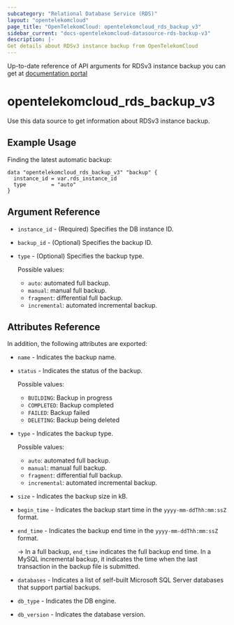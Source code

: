 ```yaml
---
subcategory: "Relational Database Service (RDS)"
layout: "opentelekomcloud"
page_title: "OpenTelekomCloud: opentelekomcloud_rds_backup_v3"
sidebar_current: "docs-opentelekomcloud-datasource-rds-backup-v3"
description: |-
Get details about RDSv3 instance backup from OpenTelekomCloud
---
```


Up-to-date reference of API arguments for RDSv3 instance backup you can get at
[documentation portal](https://docs.otc.t-systems.com/relational-database-service/api-ref/api_v3_recommended/backup_and_restoration/obtaining_details_about_backups.html#rds-09-0005)

# opentelekomcloud_rds_backup_v3

Use this data source to get information about RDSv3 instance backup.

## Example Usage

Finding the latest automatic backup:

```hcl
data "opentelekomcloud_rds_backup_v3" "backup" {
  instance_id = var.rds_instance_id
  type        = "auto"
}
```

## Argument Reference

* `instance_id` - (Required) Specifies the DB instance ID.

* `backup_id` - (Optional) Specifies the backup ID.

* `type` - (Optional) Specifies the backup type.

  Possible values:
    * `auto`: automated full backup.
    * `manual`: manual full backup.
    * `fragment`: differential full backup.
    * `incremental`: automated incremental backup.

## Attributes Reference

In addition, the following attributes are exported:

* `name` - Indicates the backup name.

* `status` - Indicates the status of the backup.

  Possible values:
    * `BUILDING`: Backup in progress
    * `COMPLETED`: Backup completed
    * `FAILED`: Backup failed
    * `DELETING`: Backup being deleted

* `type` - Indicates the backup type.

  Possible values:
    * `auto`: automated full backup.
    * `manual`: manual full backup.
    * `fragment`: differential full backup.
    * `incremental`: automated incremental backup.

* `size` - Indicates the backup size in kB.

* `begin_time` - Indicates the backup start time in the `yyyy-mm-ddThh:mm:ssZ` format.

* `end_time` - Indicates the backup end time in the `yyyy-mm-ddThh:mm:ssZ` format.

  -> In a full backup, `end_time` indicates the full backup end time. In a MySQL incremental backup, it indicates the
  time when the last transaction in the backup file is submitted.

* `databases` - Indicates a list of self-built Microsoft SQL Server databases that support partial backups.

* `db_type` - Indicates the DB engine.

* `db_version` - Indicates the database version.
